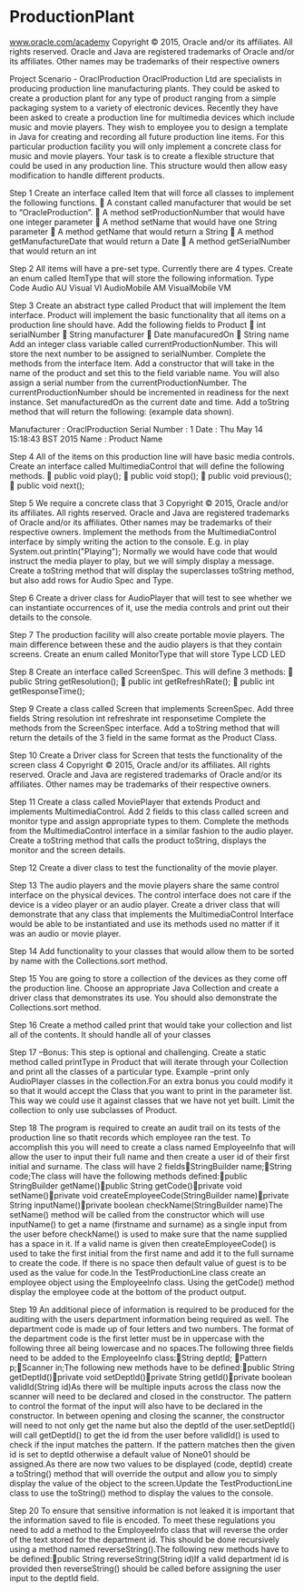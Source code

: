 # ProductionPlant
www.oracle.com/academy
Copyright © 2015, Oracle and/or its affiliates. All rights reserved. Oracle and Java are registered trademarks of Oracle and/or its affiliates. Other names may be trademarks of their respective owners

Project
Scenario - OraclProduction
OraclProduction Ltd are specialists in producing production line manufacturing plants.
They could be asked to create a production plant for any type of product ranging from a simple packaging
system to a variety of electronic devices.
Recently they have been asked to create a production line for multimedia devices which include music
and movie players. They wish to employee you to design a template in Java for creating and recording all
future production line items. For this particular production facility you will only implement a concrete
class for music and movie players.
Your task is to create a flexible structure that could be used in any production line. This structure would
then allow easy modification to handle different products.

Step 1
Create an interface called Item that will force all classes to implement the following functions.
 A constant called manufacturer that would be set to “OracleProduction”.
 A method setProductionNumber that would have one integer parameter
 A method setName that would have one String parameter
 A method getName that would return a String
 A method getManufactureDate that would return a Date
 A method getSerialNumber that would return an int

Step 2
All items will have a pre-set type. Currently there are 4 types. Create an enum called ItemType that will
store the following information.
Type Code
Audio AU
Visual VI
AudioMobile AM
VisualMobile VM

Step 3
Create an abstract type called Product that will implement the Item interface. Product will implement
the basic functionality that all items on a production line should have. Add the following fields to Product
 int serialNumber
 String manufacturer
 Date manufacuredOn
 String name
Add an integer class variable called currentProductionNumber. This will store the next number to be
assigned to serialNumber.
Complete the methods from the interface Item.
Add a constructor that will take in the name of the product and set this to the field variable name. You
will also assign a serial number from the currentProductionNumber. The currentProductionNumber
should be incremented in readiness for the next instance.
Set manufacturedOn as the current date and time.
Add a toString method that will return the following: (example data shown).

Manufacturer : OraclProduction
Serial Number : 1
Date : Thu May 14 15:18:43 BST 2015
Name : Product Name

Step 4
All of the items on this production line will have basic media controls. Create an interface called
MultimediaControl that will define the following methods.
 public void play();
 public void stop();
 public void previous();
 public void next();

Step 5
We require a concrete class that 
3
Copyright © 2015, Oracle and/or its affiliates. All rights reserved. Oracle and Java are registered trademarks of Oracle and/or its affiliates. Other names may be trademarks of their respective owners.
Implement the methods from the MultimediaControl interface by simply writing the action to the console.
E.g. in play System.out.println("Playing"); Normally we would have code that would instruct the media
player to play, but we will simply display a message.
Create a toString method that will display the superclasses toString method, but also add rows for Audio
Spec and Type.

Step 6
Create a driver class for AudioPlayer that will test to see whether we can instantiate occurrences of it, use
the media controls and print out their details to the console.

Step 7
The production facility will also create portable movie players. The main difference between these and
the audio players is that they contain screens.
Create an enum called MonitorType that will store
Type
LCD
LED

Step 8
Create an interface called ScreenSpec. This will define 3 methods:
 public String getResolution();
 public int getRefreshRate();
 public int getResponseTime();

Step 9
Create a class called Screen that implements ScreenSpec. Add three fields
String resolution
int refreshrate
int responsetime
Complete the methods from the ScreenSpec interface.
Add a toString method that will return the details of the 3 field in the same format as the Product Class.

Step 10
Create a Driver class for Screen that tests the functionality of the screen class
4
Copyright © 2015, Oracle and/or its affiliates. All rights reserved. Oracle and Java are registered trademarks of Oracle and/or its affiliates. Other names may be trademarks of their respective owners.

Step 11
Create a class called MoviePlayer that extends Product and implements MultimediaControl.
Add 2 fields to this class called screen and monitor type and assign appropriate types to them.
Complete the methods from the MultimediaControl interface in a similar fashion to the audio player.
Create a toString method that calls the product toString, displays the monitor and the screen details.

Step 12
Create a diver class to test the functionality of the movie player.

Step 13
The audio players and the movie players share the same control interface on the physical devices. The
control interface does not care if the device is a video player or an audio player. Create a driver class that
will demonstrate that any class that implements the MultimediaControl Interface would be able to be
instantiated and use its methods used no matter if it was an audio or movie player.

Step 14
Add functionality to your classes that would allow them to be sorted by name with the Collections.sort
method.

Step 15
You are going to store a collection of the devices as they come off the production line. Choose an
appropriate Java Collection and create a driver class that demonstrates its use. You should also
demonstrate the Collections.sort method.

Step 16
Create a method called print that would take your collection and list all of the contents. It should handle
all of your classes

Step 17 
–Bonus: This step is optional and challenging. Create  a static method called printType in Product that will iterate through your Collection and print all the classes of a particular type.  Example –print only AudioPlayer classes in the collection.For an extra bonus you could modify it so that it would accept the Class that you want to print in the parameter list.  This way we could use it against classes that we have not yet built.  Limit the collection to only use subclasses of Product.

Step 18
The program is required to create an audit trail on its tests of the production line so thatit records which employee ran the test.  To accomplish this you will need to create a class named EmployeeInfo that will allow the user to input their full name and then create a user id of their first initial and surname.  The class will have 2 fieldsStringBuilder name;String code;The class will have the following methods defined:public StringBuilder getName()public String getCode()private void setName()private void createEmployeeCode(StringBuilder name)private String inputName()private boolean checkName(StringBuilder name)The setName() method will be called from the constructor which will use inputName() to get a name (firstname and surname) as a single input from the user before checkName() is used to make sure that the name supplied has a space in it.  If a valid name is given then createEmployeeCode() is used to take the first initial from the first name and add it to the full surname to create the code.  If there is no space then  default value of guest is to be used as the value for code.In the TestProductionLine class create an employee object using the EmployeeInfo class.   Using the getCode() method display the employee code at the bottom of the product output.

Step 19
An additional piece of information is required to be produced for the auditing with the users department information being required as well.  The department code is made up of four letters and two numbers.  The format of the department code is the first letter must be in uppercase with the following three all being lowercase and no spaces.The following three fields need to be added to the EmployeeInfo class:String deptId; Pattern p;Scanner in;The following new methods have to be defined:public String getDeptId()private void setDeptId()private String getId()private boolean validId(String id)As there will be multiple inputs across the class now the scanner will need to be declared and closed in the constructor.  The pattern to control the format of the input will also have to be declared in the constructor.  In between opening and closing the scanner, the constructor will need to not only get the name but also the deptId of the user.setDeptId() will call getDeptId() to get the id from the user before validId() is used to check if the input matches the pattern.  If the pattern matches then the given id is set to deptId otherwise a default value of None01 should be assigned.As there are now two values to be displayed (code, deptId) create a toString() method that will override the output and allow you to simply display the value of the object to the screen.Update the TestProductionLine class to use the toString() method to display the values to the console.

Step 20
To ensure that sensitive information is not leaked it is important that the information saved to file is encoded.  To meet these regulations you need to add a method to the EmployeeInfo class that will reverse the order of the text stored for the department id.  This should be done recursively using a method named reverseString().The following new methods have to be defined:public String reverseString(String id)If a valid department id is provided then reverseString() should be called before assigning the user input to the deptId field.
